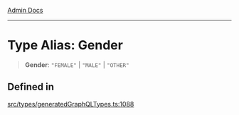 [Admin Docs](/)

***

# Type Alias: Gender

> **Gender**: `"FEMALE"` \| `"MALE"` \| `"OTHER"`

## Defined in

[src/types/generatedGraphQLTypes.ts:1088](https://github.com/Suyash878/talawa-api/blob/cfd688207611ba245c99edd8dbaccb2cdbf6a043/src/types/generatedGraphQLTypes.ts#L1088)
